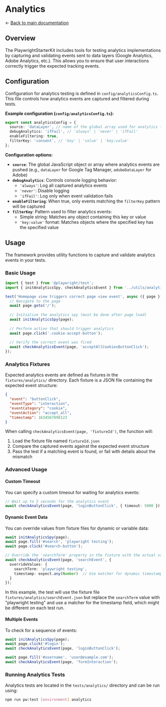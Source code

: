 # Analytics

← [Back to main documentation](../README.md)

## Overview

The PlaywrightStarterKit includes tools for testing analytics implementations by capturing and validating events sent to data layers (Google Analytics, Adobe Analytics, etc.). This allows you to ensure that user interactions correctly trigger the expected tracking events.

## Configuration

Configuration for analytics testing is defined in `config/analyticsConfig.ts`.
This file controls how analytics events are captured and filtered during tests.

**Example configuration (`config/analyticsConfig.ts`):**

```ts
export const analyticsConfig = {
  source: 'dataLayer', // name of the global array used for analytics (e.g., adobeDataLayer, dataLayer, gtag)
  debugAnalytics: 'ifFail', // 'always' | 'never' | 'ifFail'
  enableFiltering: true,
  filterKey: 'consent', // 'key' | 'value' | 'key:value'
};
```

**Configuration options:**

- **`source`**: The global JavaScript object or array where analytics events are pushed (e.g., `dataLayer` for Google Tag Manager, `adobeDataLayer` for Adobe)
- **`debugAnalytics`**: Controls console logging behavior:
  - `'always'`: Log all captured analytics events
  - `'never'`: Disable logging
  - `'ifFail'`: Log only when event validation fails
- **`enableFiltering`**: When true, only events matching the `filterKey` pattern will be captured
- **`filterKey`**: Pattern used to filter analytics events:
  - Simple string: Matches any object containing this key or value
  - `'key:value'` format: Matches objects where the specified key has the specified value

## Usage

The framework provides utility functions to capture and validate analytics events in your tests.

### Basic Usage

```typescript
import { test } from '@playwright/test';
import { initAnalyticsSpy, checkAnalyticsEvent } from '../utils/analytics';

test('Homepage view triggers correct page view event', async ({ page }) => {
  // Navigate to the page
  await page.goto('/');
  
  // Initialize the analytics spy (must be done after page load)
  await initAnalyticsSpy(page);
  
  // Perform action that should trigger analytics
  await page.click('.cookie-accept-button');
  
  // Verify the correct event was fired
  await checkAnalyticsEvent(page, 'acceptAllCookiesButtonClick');
});
```

### Analytics Fixtures

Expected analytics events are defined as fixtures in the `fixtures/analytics/` directory. Each fixture is a JSON file containing the expected event structure:

```json
{
  "event": "buttonClick",
  "eventType": "interaction",
  "eventCategory": "cookie",
  "eventAction": "accept_all",
  "timestamp": 1634567890123
}
```

When calling `checkAnalyticsEvent(page, 'fixtureId')`, the function will:

1. Load the fixture file named `fixtureId.json`
2. Compare the captured events against the expected event structure
3. Pass the test if a matching event is found, or fail with details about the mismatch

### Advanced Usage

#### Custom Timeout

You can specify a custom timeout for waiting for analytics events:

```typescript
// Wait up to 5 seconds for the analytics event
await checkAnalyticsEvent(page, 'loginButtonClick', { timeout: 5000 });
```

#### Dynamic Event Data

You can override values from fixture files for dynamic or variable data:

```typescript
await initAnalyticsSpy(page);
await page.fill('#search', 'playwright testing');
await page.click('#search-button');

// Override the 'searchTerm' property in the fixture with the actual value
await checkAnalyticsEvent(page, 'searchEvent', { 
  overrideValues: {
    searchTerm: 'playwright testing',
    timestamp: expect.any(Number)  // Use matcher for dynamic timestamps
  }
});
```

In this example, the test will use the fixture file `fixtures/analytics/searchEvent.json` but replace the `searchTerm` value with "playwright testing" and use a matcher for the timestamp field, which might be different on each test run.

#### Multiple Events

To check for a sequence of events:

```typescript
await initAnalyticsSpy(page);
await page.click('#login');
await checkAnalyticsEvent(page, 'loginButtonClick');

await page.fill('#username', 'user@example.com');
await checkAnalyticsEvent(page, 'formInteraction');
```

### Running Analytics Tests

Analytics tests are located in the `tests/analytics/` directory and can be run using:

```bash
npm run pw:test [environment] analytics
```
